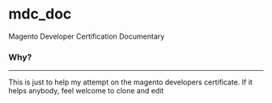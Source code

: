 mdc_doc
=======

Magento Developer Certification Documentary

### Why?
---

This is just to help my attempt on the magento developers certificate. If it helps anybody, feel welcome to clone and edit